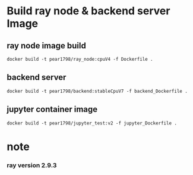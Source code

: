 # Build  ray node & backend server Image 
## ray node image build
```
docker build -t pear1798/ray_node:cpuV4 -f Dockerfile .
```
## backend server
```
docker build -t pear1798/backend:stableCpuV7 -f backend_Dockerfile .
```
## jupyter container image
```
docker build -t pear1798/jupyter_test:v2 -f jupyter_Dockerfile .
```

# note 
### ray version 2.9.3

